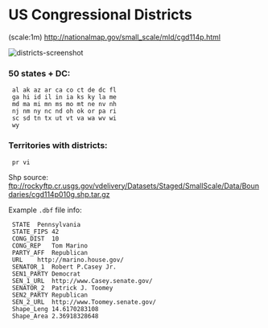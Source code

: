 # US Congressional Districts
(scale:1m) http://nationalmap.gov/small_scale/mld/cgd114p.html

![districts-screenshot](https://cloud.githubusercontent.com/assets/425966/18412803/15f923a8-7766-11e6-9007-7eb0eb58e079.png)

### 50 states + DC:
```
 al ak az ar ca co ct de dc fl
 ga hi id il in ia ks ky la me
 md ma mi mn ms mo mt ne nv nh
 nj nm ny nc nd oh ok or pa ri
 sc sd tn tx ut vt va wa wv wi
 wy
```
### Territories with districts:
```
 pr vi
```

Shp source: ftp://rockyftp.cr.usgs.gov/vdelivery/Datasets/Staged/SmallScale/Data/Boundaries/cgd114p010g.shp.tar.gz

Example `.dbf` file info:
```
 STATE	Pennsylvania
 STATE_FIPS	42
 CONG_DIST	10
 CONG_REP	Tom Marino
 PARTY_AFF	Republican
 URL	http://marino.house.gov/
 SENATOR_1	Robert P.Casey Jr.
 SEN1_PARTY	Democrat
 SEN_1_URL	http://www.Casey.senate.gov/
 SENATOR_2	Patrick J. Toomey
 SEN2_PARTY	Republican
 SEN_2_URL	http://www.Toomey.senate.gov/
 Shape_Leng	14.6170283108
 Shape_Area	2.36918328648
```

